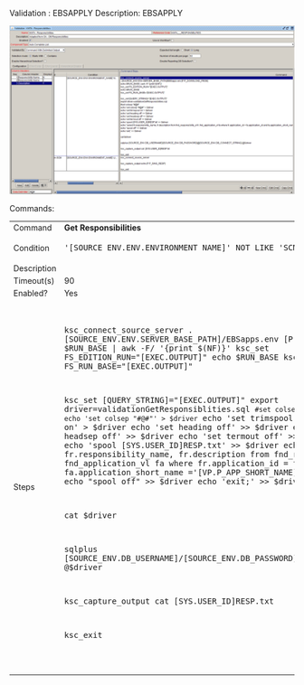 
Validation : EBSAPPLY
Description: EBSAPPLY
  
<img src="./validation_KNTA - Responsibilities.PNG" width=800/>

Commands:<BR>
<table>
<tr><td>Command</td><td><b>Get Responsibilities</b></td></tr>
<tr><td>Condition</td><td><pre>'[SOURCE_ENV.ENV.ENVIRONMENT_NAME]' NOT LIKE 'SCM_%'</pre></td></tr>
<tr><td>Description</td><td></td></tr>
<tr><td>Timeout(s)</td><td>90</td></tr>
<tr><td>Enabled?</td><td>Yes</td></tr>
<tr><td>Steps</td>
<td><pre>

ksc_connect_source_server
. [SOURCE_ENV.ENV.SERVER_BASE_PATH]/EBSapps.env [P.P_DOWNLOAD_FROM]
echo $RUN_BASE | awk -F/ '{print $(NF)}'
ksc_set FS_EDITION_RUN="[EXEC.OUTPUT]"
echo $RUN_BASE
ksc_set FS_RUN_BASE="[EXEC.OUTPUT]"

ksc_set [QUERY_STRING]="[EXEC.OUTPUT]"
export driver=validationGetResponsiblities.sql
```#set colsep "#@#"```
```echo 'set colsep "#@#"' > $driver```
echo 'set trimspool on' > $driver
echo 'set heading off' >> $driver
echo 'set headsep off' >> $driver
echo 'set termout off' >> $driver
echo 'spool [SYS.USER_ID]RESP.txt' >> $driver
echo "select fr.responsibility_name, fr.description from fnd_responsibility_vl fr, fnd_application_vl fa where fr.application_id = fa.application_id and fa.application_short_name ='[VP.P_APP_SHORT_NAME]';" >> $driver
echo "spool off" >> $driver
echo 'exit;' >> $driver

cat $driver

sqlplus [SOURCE_ENV.DB_USERNAME]/[SOURCE_ENV.DB_PASSWORD]@[SOURCE_ENV.DB_CONNECT_STRING] @$driver

ksc_capture_output cat  [SYS.USER_ID]RESP.txt

ksc_exit


</pre></td></tr>
</table>
